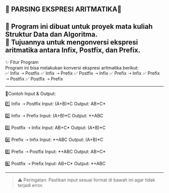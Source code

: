 🚀 PARSING EKSPRESI ARITMATIKA🚀  
--------------------------------------
📌 Program ini dibuat untuk proyek mata kuliah Struktur Data dan Algoritma.  
🎯 Tujuannya untuk mengonversi ekspresi aritmatika antara Infix, Postfix, dan Prefix.
---
✨ Fitur Program  
Program ini bisa melakukan konversi ekspresi aritmatika berikut:  
✅ Infix ➝ Postfix
✅ Infix ➝ Prefix
✅ Postfix ➝ Infix
✅ Prefix ➝ Infix
✅ Prefix ➝ Postfix
✅ Postfix ➝ Prefix
___
📝Contoh Input & Output:

1️⃣ Infix ➝ Postfix
Input: (A+B)\*C
Output: AB+C\*

2️⃣ Infix ➝ Prefix
Input: (A+B)*C
Output: *+ABC


3️⃣ Postfix ➝ Infix
Input: AB+C*
Output: (A+B)*C


4️⃣ Prefix ➝ Infix
Input: *+ABC
Output: (A+B)*C


5️⃣ Prefix ➝ Postfix
Input: \*+ABC
Output: AB+C\*


6️⃣ Postfix ➝ Prefix
Input: AB+C*
Output: *+ABC
___
> ⚠️ Peringatan: Pastikan input sesuai format di bawah ini agar tidak terjadi error.
